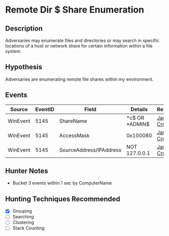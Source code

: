 # Remote Dir $ Share Enumeration
## Description
Adversaries may enumerate files and directories or may search in specific locations of a host or network share for certain information within a file system.


## Hypothesis
Adversaries are enumerating remote file shares within my environment.


## Events

| Source | EventID | Field | Details | Reference | 
|--------|---------|-------|---------|-----------| 
| WinEvent | 5145 | ShareName | *c$ OR *ADMIN$ | [Jack Crook](https://t.co/HSykx8LC6V) |
| WinEvent | 5145 | AccessMask | 0x100080 | [Jack Crook](https://t.co/HSykx8LC6V) |
| WinEvent | 5145 | SourceAddress/IPAddress | NOT 127.0.0.1 | [Jack Crook](https://t.co/HSykx8LC6V) |


## Hunter Notes
* Bucket 3 events within 1 sec by ComputerName


## Hunting Techniques Recommended

- [x] Grouping
- [ ] Searching
- [ ] Clustering
- [ ] Stack Counting
